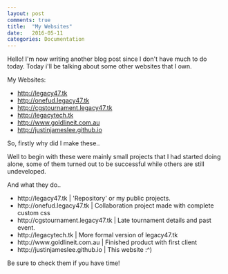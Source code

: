 ```yaml
---
layout: post
comments: true
title:  "My Websites"
date:   2016-05-11
categories: Documentation
---
```


Hello! I'm now writing another blog post since I don't have much to do today. Today i'll be talking about some other websites that I own. 

My Websites:
<ul>
    <li><a href="http://legacy47.tk">http://legacy47.tk</a></li>
    <li><a href="http://onefud.legacy47.tk">http://onefud.legacy47.tk</a></li>
    <li><a href="http://cgstournament.legacy47.tk">http://cgstournament.legacy47.tk</a></li>
    <li><a href="http://legacytech.tk">http://legacytech.tk</a></li>
    <li><a href="http://www.goldlineit.com.au">http://www.goldlineit.com.au</a></li>
    <li><a href="http://justinjameslee.github.io">http://justinjameslee.github.io</a></li>
</ul>

So, firstly why did I make these..

Well to begin with these were mainly small projects that I had started doing alone, some of them turned out to be successful while others are still undeveloped.

And what they do..

<ul>
    <li>http://legacy47.tk | 'Repository' or my public projects.
    <li>http://onefud.legacy47.tk | Collaboration project made with complete custom css
    <li>http://cgstournament.legacy47.tk | Late tournament details and past event.
    <li>http://legacytech.tk | More formal version of legacy47.tk
    <li>http://www.goldlineit.com.au | Finished product with first client
    <li>http://justinjameslee.github.io | This website :^)
</ul>

Be sure to check them if you have time!
